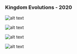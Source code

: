 ### Kingdom Evolutions - 2020

![alt text](https://i.imgur.com/gKbr5mO.png)

![alt text](https://i.imgur.com/61m2RVl.png)

![alt text](https://i.imgur.com/rW5de3o.png)

![alt text](https://i.imgur.com/CWV2KY9.png)
